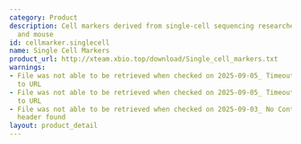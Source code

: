 ```yaml
---
category: Product
description: Cell markers derived from single-cell sequencing researches in human
  and mouse
id: cellmarker.singlecell
name: Single Cell Markers
product_url: http://xteam.xbio.top/download/Single_cell_markers.txt
warnings:
- File was not able to be retrieved when checked on 2025-09-05_ Timeout connecting
  to URL
- File was not able to be retrieved when checked on 2025-09-05_ Timeout connecting
  to URL
- File was not able to be retrieved when checked on 2025-09-03_ No Content-Length
  header found
layout: product_detail
---
```

